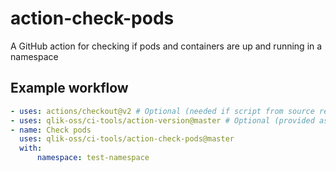 # action-check-pods

A GitHub action for checking if pods and containers are up and running in a namespace

## Example workflow

```yaml
- uses: actions/checkout@v2 # Optional (needed if script from source repo is used in command input)
- uses: qlik-oss/ci-tools/action-version@master # Optional (provided as an example action that sets VERSION variable)
- name: Check pods
  uses: qlik-oss/ci-tools/action-check-pods@master
  with:
      namespace: test-namespace
```
